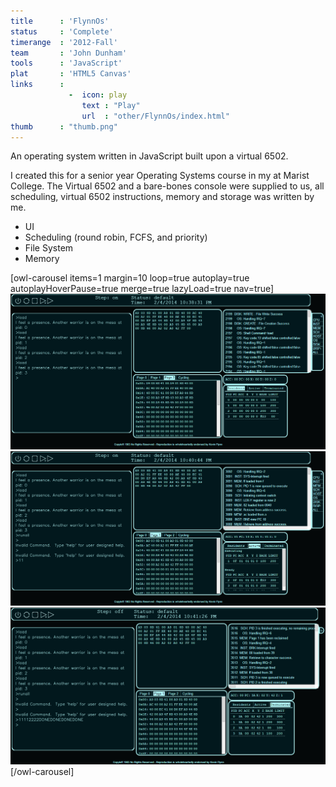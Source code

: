 ```yaml
---
title      : 'FlynnOs'
status     : 'Complete'
timerange  : '2012-Fall'
team       : 'John Dunham' 
tools      : 'JavaScript'
plat       : 'HTML5 Canvas'
links      : 
             -  icon: play
                text : "Play"
                url  : "other/FlynnOs/index.html"
thumb      : "thumb.png"
---
```


An operating system written in JavaScript built upon a virtual 6502. 

I created this for a senior year Operating Systems course in my at Marist College. The Virtual 6502 and a bare-bones console were supplied to us, all scheduling, virtual 6502 instructions, memory and storage was written by me.

- UI
- Scheduling (round robin, FCFS, and priority)
- File System
- Memory 

[owl-carousel items=1 margin=10 loop=true autoplay=true autoplayHoverPause=true merge=true lazyLoad=true nav=true]
![](01.PNG)
![](02.PNG)
![](03.PNG)
[/owl-carousel]